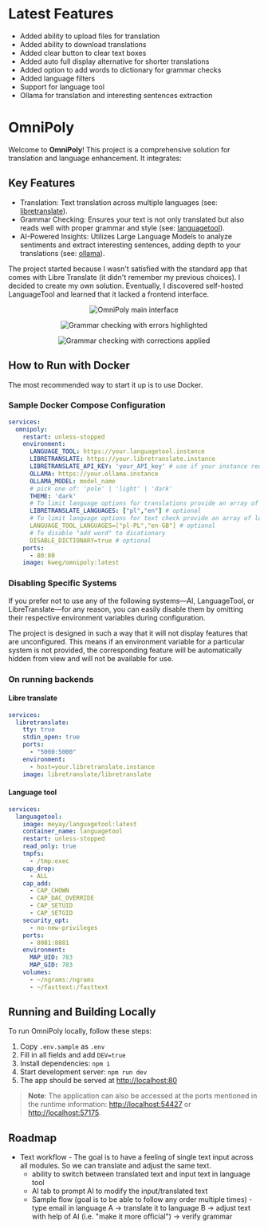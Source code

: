 # Latest Features

- Added ability to upload files for translation
- Added ability to download translations
- Added clear button to clear text boxes
- Added auto full display alternative for shorter translations
- Added option to add words to dictionary for grammar checks
- Added language filters
- Support for language tool
- Ollama for translation and interesting sentences extraction

# OmniPoly

Welcome to **OmniPoly**! This project is a comprehensive solution for translation and language enhancement. It integrates:

## Key Features
- Translation: Text translation across multiple languages (see: [libretranslate](https://github.com/LibreTranslate/LibreTranslate)).
- Grammar Checking: Ensures your text is not only translated but also reads well with proper grammar and style (see: [languagetool](https://github.com/languagetool-org/languagetool)).
- AI-Powered Insights: Utilizes Large Language Models to analyze sentiments and extract interesting sentences, adding depth to your translations (see: [ollama](https://github.com/ollama/ollama)).

The project started because I wasn't satisfied with the standard app that comes with Libre Translate (it didn't remember my previous choices). I decided to create my own solution. Eventually, I discovered self-hosted LanguageTool and learned that it lacked a frontend interface.

<p align="center">
  <img src="docs/screenshot.png" alt="OmniPoly main interface" align="center">
</p>

<p align="center">
  <img src="docs/with_errors.png" alt="Grammar checking with errors highlighted" align="center">
</p>
<p align="center">
  <img src="docs/without_errors.png" alt="Grammar checking with corrections applied" align="center">
</p>

## How to Run with Docker

The most recommended way to start it up is to use Docker.

### Sample Docker Compose Configuration

```yaml
services:
  omnipoly:
    restart: unless-stopped
    environment:
      LANGUAGE_TOOL: https://your.languagetool.instance
      LIBRETRANSLATE: https://your.libretranslate.instance
      LIBRETRANSLATE_API_KEY: 'your_API_key' # use if your instance requires API key
      OLLAMA: https://your.ollama.instance
      OLLAMA_MODEL: model_name
      # pick one of: 'pole' | 'light' | 'dark' 
      THEME: 'dark'
      # To limit language options for translations provide an array of ISO 639 language codes
      LIBRETRANSLATE_LANGUAGES: ["pl","en"] # optional
      # To limit language options for text check provide an array of long tags (ISO 639/ISO-3166) also known as language-Region code.
      LANGUAGE_TOOL_LANGUAGES=["pl-PL","en-GB"] # optional
      # To disable "add word" to dicationary
      DISABLE_DICTIONARY=true # optional
    ports:
      - 80:80
    image: kweg/omnipoly:latest
```

### Disabling Specific Systems

If you prefer not to use any of the following systems—AI, LanguageTool, or LibreTranslate—for any reason, you can easily disable them by omitting their respective environment variables during configuration.

The project is designed in such a way that it will not display features that are unconfigured. This means if an environment variable for a particular system is not provided, the corresponding feature will be automatically hidden from view and will not be available for use.

### On running backends

#### Libre translate

```yaml
services:
  libretranslate:
    tty: true
    stdin_open: true
    ports:
      - "5000:5000"
    environment:
      - host=your.libretranslate.instance
    image: libretranslate/libretranslate
```

#### Language tool

```yaml
services:
  languagetool:
    image: meyay/languagetool:latest
    container_name: languagetool
    restart: unless-stopped
    read_only: true
    tmpfs:
      - /tmp:exec
    cap_drop:
      - ALL
    cap_add:
      - CAP_CHOWN
      - CAP_DAC_OVERRIDE
      - CAP_SETUID
      - CAP_SETGID
    security_opt:
      - no-new-privileges
    ports:
      - 8081:8081
    environment:
      MAP_UID: 783
      MAP_GID: 783
    volumes:
      - ~/ngrams:/ngrams
      - ~/fasttext:/fasttext
```

## Running and Building Locally

To run OmniPoly locally, follow these steps:

1. Copy `.env.sample` as `.env`
2. Fill in all fields and add `DEV=true`
3. Install dependencies: `npm i`
4. Start development server: `npm run dev`
5. The app should be served at [http://localhost:80](http://localhost:80)

> **Note**: The application can also be accessed at the ports mentioned in the runtime information: [http://localhost:54427](http://localhost:54427) or [http://localhost:57175](http://localhost:57175).

## Roadmap

- Text workflow - The goal is to have a feeling of single text input across all modules. So we can translate and adjust the same text.
  - ability to switch between translated text and input text in language tool
  - AI tab to prompt AI to modify the input/translated text
  - Sample flow (goal is to be able to follow any order multiple times) - type email in language A -> translate it to language B -> adjust text with help of AI (i.e. "make it more official") -> verify grammar

